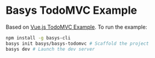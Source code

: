 # Basys TodoMVC Example
Based on [Vue.js TodoMVC Example](https://github.com/tastejs/todomvc/tree/master/examples/vue). To run the example:

```sh
npm install -g basys-cli
basys init basys/basys-todomvc # Scaffold the project
basys dev # Launch the dev server
```
